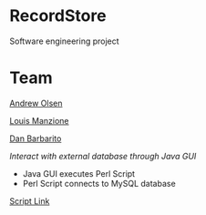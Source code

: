 # RecordStore
Software engineering project

# Team
[Andrew Olsen](github.com/andrewolsen)

[Louis Manzione](github.com/louman222)

[Dan Barbarito](barbarito.me)

*Interact with external database through Java GUI*

* Java GUI executes Perl Script
* Perl Script connects to MySQL database

[Script Link]()
